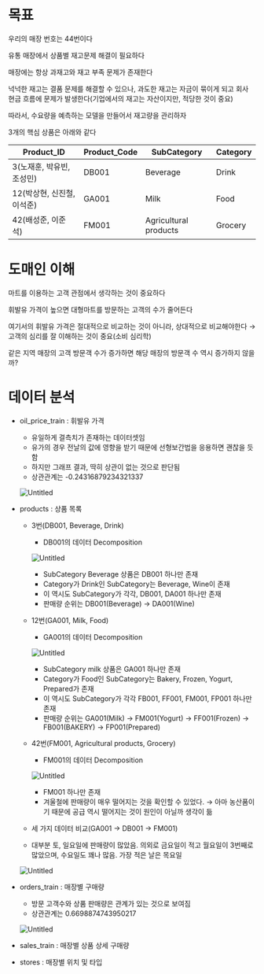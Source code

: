 # 목표

우리의 매장 번호는 44번이다

유통 매장에서 상품별 재고문제 해결이 필요하다

매장에는 항상 과재고와 재고 부족 문제가 존재한다

넉넉한 재고는 결품 문제를 해결할 수 있으나, 과도한 재고는 자금이 묶이게 되고 회사 현금 흐름에 문제가 발생한다(기업에서의 재고는 자산이지만, 적당한 것이 중요)

따라서, 수요량을 예측하는 모델을 만들어서 재고량을 관리하자

3개의 핵심 상품은 아래와 같다

| Product_ID | Product_Code | SubCategory | Category |
| --- | --- | --- | --- |
| 3(노재훈, 박유빈, 조성민) | DB001 | Beverage | Drink |
| 12(박상현, 신진철, 이석준) | GA001 | Milk | Food |
| 42(배성준, 이준석) | FM001 | Agricultural products | Grocery |

# 도매인 이해

마트를 이용하는 고객 관점에서 생각하는 것이 중요하다

휘발유 가격이 높으면 대형마트를 방문하는 고객의 수가 줄어든다

여기서의 휘발유 가격은 절대적으로 비교하는 것이 아니라, 상대적으로 비교해야한다 → 고객의 심리를 잘 이해하는 것이 중요(소비 심리학)

같은 지역 매장의 고객 방문객 수가 증가하면 해당 매장의 방문객 수 역시 증가하지 않을까?

# 데이터 분석

- oil_price_train : 휘발유 가격
    - 유일하게 결측치가 존재하는 데이터셋임
    - 유가의 경우 전날의 값에 영향을 받기 때문에 선형보간법을 응용하면 괜찮을 듯함
    - 하지만 그래프 결과, 딱히 상관이 없는 것으로 판단됨
    - 상관관계는 -0.24316879234321337
    
    ![Untitled](https://prod-files-secure.s3.us-west-2.amazonaws.com/e81b6490-64f0-4868-94c8-f9c1978f04a3/1ffa6611-190e-4857-80cd-c4e7c2fb4455/Untitled.png)
    
- products : 상품 목록
    - 3번(DB001, Beverage, Drink)
        - DB001의 데이터 Decomposition
        
        ![Untitled](https://prod-files-secure.s3.us-west-2.amazonaws.com/e81b6490-64f0-4868-94c8-f9c1978f04a3/400c8e6f-a0fb-4418-8ab1-e4d1e694fe3d/Untitled.png)
        
        - SubCategory Beverage 상품은  DB001 하나만 존재
        - Category가 Drink인 SubCategory는 Beverage, Wine이 존재
        - 이 역시도 SubCategory가 각각, DB001, DA001 하나만 존재
        - 판매량 순위는 DB001(Beverage) → DA001(Wine)
    - 12번(GA001, Milk, Food)
        - GA001의 데이터 Decomposition
        
        ![Untitled](https://prod-files-secure.s3.us-west-2.amazonaws.com/e81b6490-64f0-4868-94c8-f9c1978f04a3/f5d4121e-a782-4031-9581-c89159c949a5/Untitled.png)
        
        - SubCategory milk 상품은 GA001 하나만 존재
        - Category가 Food인 SubCategory는 Bakery, Frozen, Yogurt, Prepared가 존재
        - 이 역시도 SubCategory가 각각 FB001, FF001, FM001, FP001 하나만 존재
        - 판매량 순위는 GA001(Milk) → FM001(Yogurt) → FF001(Frozen) → FB001(BAKERY) → FP001(Prepared)
    - 42번(FM001, Agricultural products, Grocery)
        - FM001의 데이터 Decomposition
        
        ![Untitled](https://prod-files-secure.s3.us-west-2.amazonaws.com/e81b6490-64f0-4868-94c8-f9c1978f04a3/ec4d544c-c190-4f34-bf37-3bb794b59eec/Untitled.png)
        
        - FM001 하나만 존재
        - 겨울철에 판매량이 매우 떨어지는 것을 확인할 수 있었다. → 아마 농산품이기 때문에 공급 역시 떨어지는 것이 원인이 아닐까 생각이 듦
    - 세 가지 데이터 비교(GA001 → DB001 → FM001)
    - 대부분 토, 일요일에 판매량이 많았음. 의외로 금요일이 적고 월요일이 3번째로 많았으며, 수요일도 꽤나 많음. 가장 적은 날은 목요일
    
    ![Untitled](https://prod-files-secure.s3.us-west-2.amazonaws.com/e81b6490-64f0-4868-94c8-f9c1978f04a3/a713022b-8763-4331-855a-83d3858c2421/Untitled.png)
    
- orders_train : 매장별 구매량
    - 방문 고객수와 상품 판매량은 관계가 있는 것으로 보여짐
    - 상관관계는 0.6698874743950217
    
    ![Untitled](https://prod-files-secure.s3.us-west-2.amazonaws.com/e81b6490-64f0-4868-94c8-f9c1978f04a3/211a0028-ebf8-48c3-b3e1-5d7c3db1c08d/Untitled.png)
    
- sales_train : 매장별 상품 상세 구매량
- stores : 매장별 위치 및 타입